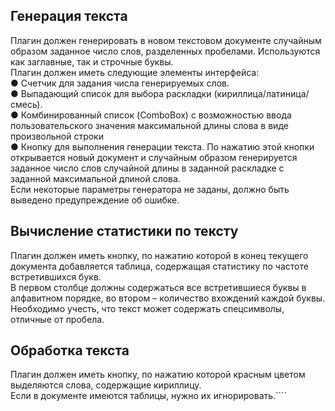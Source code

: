## Генерация текста

Плагин должен генерировать в новом текстовом документе случайным образом
заданное число слов, разделенных пробелами. Используются как заглавные, так и
строчные буквы.
<br/>
Плагин должен иметь следующие элементы интерфейса:
<br/>
● Счетчик для задания числа генерируемых слов.
<br/>
● Выпадающий список для выбора раскладки (кириллица/латиница/смесь).
<br/>
● Комбинированный список (ComboBox) с возможностью
ввода пользовательского значения максимальной длины слова в виде произвольной строки
<br/>
● Кнопку для выполнения генерации текста. По нажатию этой кнопки открывается
новый документ и случайным образом генерируется заданное число слов
случайной длины в заданной раскладке с заданной максимальной длиной
слова.
<br/>
Если некоторые параметры генератора не заданы, должно быть
выведено предупреждение об ошибке.

## Вычисление статистики по тексту

Плагин должен иметь кнопку, по нажатию которой в конец текущего документа
добавляется таблица, содержащая cтатистику по частоте встретившихся букв.
<br/>
В первом столбце должны содержаться все
встретившиеся буквы в алфавитном порядке, во втором – количество
вхождений каждой буквы.
<br/>
Необходимо учесть, что текст может содержать спецсимволы, отличные от пробела.


## Обработка текста

Плагин должен иметь кнопку, по нажатию которой красным цветом выделяются слова, содержащие кириллицу.
<br/>
Если в документе имеются таблицы, нужно их игнорировать.````